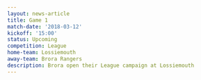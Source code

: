 ```yaml
---
layout: news-article
title: Game 1
match-date: '2018-03-12'
kickoff: '15:00'
status: Upcoming
competition: League
home-team: Lossiemouth
away-team: Brora Rangers
description: Brora open their League campaign at Lossiemouth
---
```


